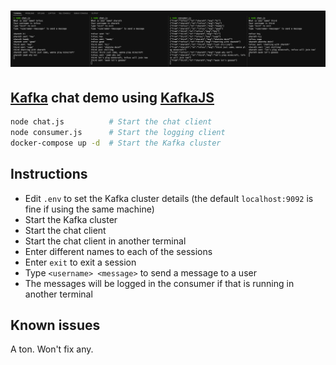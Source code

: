 # ![demo](./demo.png)

## [Kafka](https://kafka.apache.org/) chat demo using [KafkaJS](https://kafka.js.org/)

```sh
node chat.js          # Start the chat client
node consumer.js      # Start the logging client
docker-compose up -d  # Start the Kafka cluster
```

## Instructions

- Edit `.env` to set the Kafka cluster details (the default `localhost:9092` is fine if using the same machine)
- Start the Kafka cluster
- Start the chat client
- Start the chat client in another terminal
- Enter different names to each of the sessions
- Enter `exit` to exit a session
- Type `<username> <message>` to send a message to a user
- The messages will be logged in the consumer if that is running in another terminal

## Known issues

A ton. Won't fix any.
